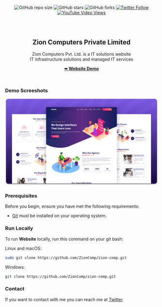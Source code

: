 <div align="center">
  
  ![GitHub repo size](https://img.shields.io/github/repo-size/codewithsadee/desinic)
  ![GitHub stars](https://img.shields.io/github/stars/codewithsadee/desinic?style=social)
  ![GitHub forks](https://img.shields.io/github/forks/codewithsadee/desinic?style=social)
[![Twitter Follow](https://img.shields.io/twitter/follow/codewithsadee_?style=social)](https://twitter.com/intent/follow?screen_name=codewithsadee_)
  [![YouTube Video Views](https://img.shields.io/youtube/views/SjhiZ_ySGzA?style=social)](https://youtu.be/SjhiZ_ySGzA)

  <br />
  <br />

  <h2 align="center">Zion Computers Private Limited </h2>

Zion Computers Pvt. Ltd. is a IT solutions website <br />IT infrastructure solutions and managed IT services

<a href="https://sites.google.com/a/ziongroup.com/www-zcpl-co-in/welcome-to-zion-group"><strong>➥ Website Demo</strong></a>

</div>

<br />

### Demo Screeshots

![Desinic Desktop Demo](./readme-images/desktop.png "Desktop Demo")

### Prerequisites

Before you begin, ensure you have met the following requirements:

- [Git](https://git-scm.com/downloads "Download Git") must be installed on your operating system.

### Run Locally

To run **Website** locally, run this command on your git bash:

Linux and macOS:

```bash
sudo git clone https://github.com/ZionComp/zion-comp.git
```

Windows:

```bash
git clone https://github.com/ZionComp/zion-comp.git
```

### Contact

If you want to contact with me you can reach me at [Twitter](https://twitter.com/ZionComp).
